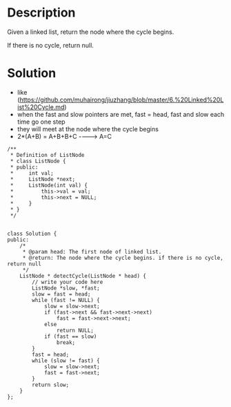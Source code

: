 # Description

Given a linked list, return the node where the cycle begins.

If there is no cycle, return null.

# Solution

- like (https://github.com/muhairong/jiuzhang/blob/master/6.%20Linked%20List%20Cycle.md)
- when the fast and slow pointers are met, fast = head, fast and slow each time go one step
- they will meet at the node where the cycle begins
- 2*(A+B) = A+B+B+C ---->  A=C

```
/**
 * Definition of ListNode
 * class ListNode {
 * public:
 *     int val;
 *     ListNode *next;
 *     ListNode(int val) {
 *         this->val = val;
 *         this->next = NULL;
 *     }
 * }
 */


class Solution {
public:
    /*
     * @param head: The first node of linked list.
     * @return: The node where the cycle begins. if there is no cycle, return null
     */
    ListNode * detectCycle(ListNode * head) {
        // write your code here
        ListNode *slow, *fast;
        slow = fast = head;
        while (fast != NULL) {
            slow = slow->next;
            if (fast->next && fast->next->next)
                fast = fast->next->next;
            else
                return NULL;
            if (fast == slow)
                break;
        }
        fast = head;
        while (slow != fast) {
            slow = slow->next;
            fast = fast->next;
        }
        return slow;
    }
};
```
